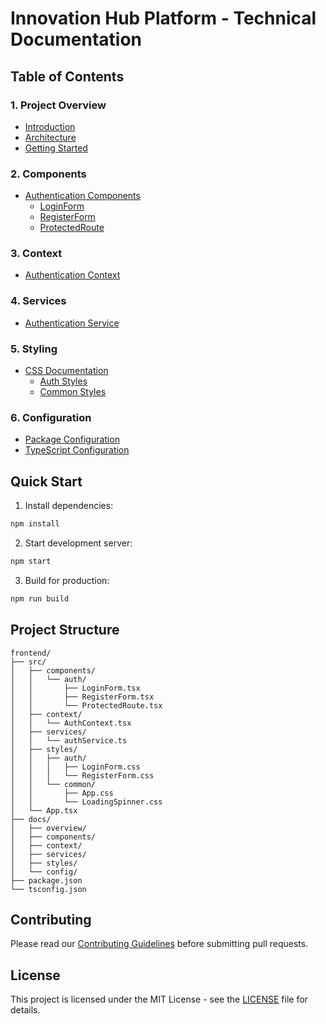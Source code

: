 # Innovation Hub Platform - Technical Documentation

## Table of Contents

### 1. Project Overview
- [Introduction](./overview/introduction.md)
- [Architecture](./overview/architecture.md)
- [Getting Started](./overview/getting-started.md)

### 2. Components
- [Authentication Components](./components/auth/README.md)
  - [LoginForm](./components/auth/LoginForm.md)
  - [RegisterForm](./components/auth/RegisterForm.md)
  - [ProtectedRoute](./components/auth/ProtectedRoute.md)

### 3. Context
- [Authentication Context](./context/AuthContext.md)

### 4. Services
- [Authentication Service](./services/authService.md)

### 5. Styling
- [CSS Documentation](./styles/README.md)
  - [Auth Styles](./styles/auth/README.md)
  - [Common Styles](./styles/common/README.md)

### 6. Configuration
- [Package Configuration](./config/package.md)
- [TypeScript Configuration](./config/tsconfig.md)

## Quick Start

1. Install dependencies:
```bash
npm install
```

2. Start development server:
```bash
npm start
```

3. Build for production:
```bash
npm run build
```

## Project Structure

```
frontend/
├── src/
│   ├── components/
│   │   └── auth/
│   │       ├── LoginForm.tsx
│   │       ├── RegisterForm.tsx
│   │       └── ProtectedRoute.tsx
│   ├── context/
│   │   └── AuthContext.tsx
│   ├── services/
│   │   └── authService.ts
│   ├── styles/
│   │   ├── auth/
│   │   │   ├── LoginForm.css
│   │   │   └── RegisterForm.css
│   │   └── common/
│   │       ├── App.css
│   │       └── LoadingSpinner.css
│   └── App.tsx
├── docs/
│   ├── overview/
│   ├── components/
│   ├── context/
│   ├── services/
│   ├── styles/
│   └── config/
├── package.json
└── tsconfig.json
```

## Contributing

Please read our [Contributing Guidelines](./CONTRIBUTING.md) before submitting pull requests.

## License

This project is licensed under the MIT License - see the [LICENSE](./LICENSE) file for details. 